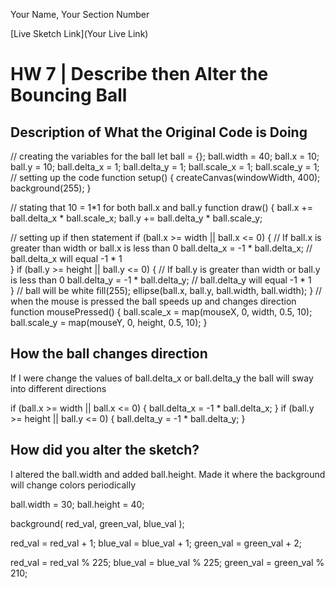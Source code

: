 Your Name, Your Section Number

[Live Sketch Link](Your Live Link)


# HW 7 | Describe then Alter the Bouncing Ball

## Description of What the Original Code is Doing

// creating the variables for the ball
let ball = {};
ball.width = 40;
ball.x = 10;
ball.y = 10;
ball.delta_x = 1;
ball.delta_y = 1;
ball.scale_x = 1;
ball.scale_y = 1;
// setting up the code
function setup() {
    createCanvas(windowWidth, 400);
    background(255);
}

// stating that 10 = 1*1 for both ball.x and ball.y
function draw() {
    ball.x += ball.delta_x * ball.scale_x;
    ball.y += ball.delta_y * ball.scale_y;

// setting up if then statement
    if (ball.x >= width || ball.x <= 0) {
// If ball.x is greater than width or ball.x is less than 0
        ball.delta_x = -1 * ball.delta_x;
// ball.delta_x will equal -1 * 1        
    }
    if (ball.y >= height || ball.y <= 0) {
// If ball.y is greater than width or ball.y is less than 0
        ball.delta_y = -1 * ball.delta_y;
// ball.delta_y will equal -1 * 1     
    }
// ball will be white
    fill(255);
    ellipse(ball.x, ball.y, ball.width, ball.width);
}
// when the mouse is pressed the ball speeds up and changes direction
function mousePressed() {
    ball.scale_x = map(mouseX, 0, width, 0.5, 10);
    ball.scale_y = map(mouseY, 0, height, 0.5, 10);
}

## How the ball changes direction

If I were change the values of ball.delta_x or ball.delta_y the ball will sway into different directions

if (ball.x >= width || ball.x <= 0) {
    ball.delta_x = -1 * ball.delta_x;
}
if (ball.y >= height || ball.y <= 0) {
    ball.delta_y = -1 * ball.delta_y;
}

## How did you alter the sketch?

I altered the ball.width and added ball.height.
Made it where the background will change colors periodically

ball.width = 30;
ball.height = 40;

background( red_val, green_val, blue_val );

  red_val = red_val + 1;
  blue_val = blue_val + 1;
  green_val = green_val + 2;

  red_val = red_val % 225;
  blue_val = blue_val % 225;
  green_val = green_val % 210;
